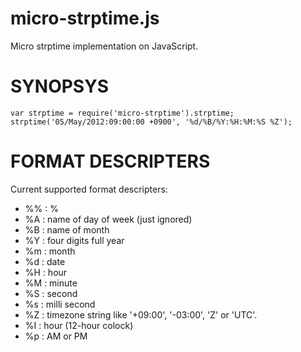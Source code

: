 micro-strptime.js
=================

Micro strptime implementation on JavaScript.

SYNOPSYS
========

    var strptime = require('micro-strptime').strptime;
    strptime('05/May/2012:09:00:00 +0900', '%d/%B/%Y:%H:%M:%S %Z');

FORMAT DESCRIPTERS
==================

Current supported format descripters:

 * %% : %
 * %A : name of day of week (just ignored)
 * %B : name of month
 * %Y : four digits full year
 * %m : month
 * %d : date
 * %H : hour
 * %M : minute
 * %S : second
 * %s : milli second
 * %Z : timezone string like '+09:00', '-03:00', 'Z' or 'UTC'.
 * %I : hour (12-hour colock)
 * %p : AM or PM




